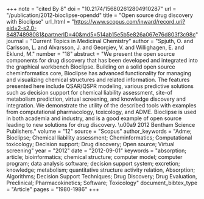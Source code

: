 +++
note = "cited By 8"
doi = "10.2174/156802612804910287"
url = "/publication/2012-bioclipse-opendd"
title = "Open source drug discovery with Bioclipse"
url_html = "https://www.scopus.com/inward/record.uri?eid=2-s2.0-84874898081&partnerID=40&md5=514ab15e5b5e826a067e76d803f3c98c"
journal = "Current Topics in Medicinal Chemistry"
author = "Spjuth, O. and Carlsson, L. and Alvarsson, J. and Georgiev, V. and Willighagen, E. and Eklund, M."
number = "18"
abstract = "We present the open source components for drug discovery that has been developed and integrated into the graphical workbench Bioclipse. Building on a solid open source cheminformatics core, Bioclipse has advanced functionality for managing and visualizing chemical structures and related information. The features presented here include QSAR/QSPR modeling, various predictive solutions such as decision support for chemical liability assessment, site-of metabolism prediction, virtual screening, and knowledge discovery and integration. We demonstrate the utility of the described tools with examples from computational pharmacology, toxicology, and ADME. Bioclipse is used in both academia and industry, and is a good example of open source leading to new solutions for drug discovery. \u00a9 2012 Bentham Science Publishers."
volume = "12"
source = "Scopus"
author_keywords = "Adme;  Bioclipse;  Chemical liability assessment;  Cheminformatics;  Computational toxicology;  Decision support;  Drug discovery;  Open source;  Virtual screening"
year = "2012"
date = "2012-09-01"
keywords = "absorption;  article;  bioinformatics;  chemical structure;  computer model;  computer program;  data analysis software;  decision support system;  excretion;  knowledge;  metabolism;  quantitative structure activity relation, Absorption;  Algorithms;  Decision Support Techniques;  Drug Discovery;  Drug Evaluation, Preclinical;  Pharmacokinetics;  Software;  Toxicology"
document_bibtex_type = "Article"
pages = "1980-1986"
+++

